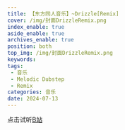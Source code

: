```yaml
---
title: 【东方同人音乐】~Drizzle[Remix]
cover: /img/封面DrizzleRemix.png
index_enable: true
aside_enable: true
archives_enable: true
position: both
top_img: /img/封面DrizzleRemix.png
keywords: 
tags:
 - 音乐
 - Melodic Dubstep
 - Remix
categories: 音乐
date: 2024-07-13
---
```

点击试听[B站](https://www.bilibili.com/video/BV1sZ421T7ik)